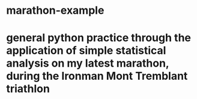 # marathon-example

# general python practice through the application of simple statistical analysis on my latest marathon, during the Ironman Mont Tremblant triathlon
